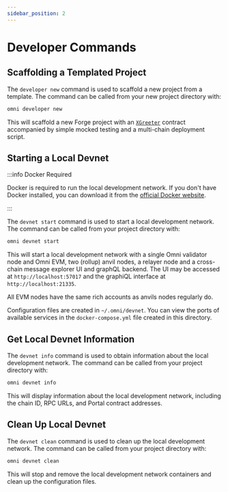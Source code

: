 ```yaml
---
sidebar_position: 2
---
```


# Developer Commands

## Scaffolding a Templated Project

The `developer new` command is used to scaffold a new project from a template. The command can be called from your new project directory with:

```bash
omni developer new
```

This will scaffold a new Forge project with an [`XGreeter`](../../develop/xapp/example.md) contract
accompanied by simple mocked testing and a multi-chain deployment script.

## Starting a Local Devnet

:::info Docker Required

Docker is required to run the local development network. If you don't have Docker installed, you can download it from the [official Docker website](https://docs.docker.com/get-docker/).

:::

The `devnet start` command is used to start a local development network. The command can be called from your project directory with:

```bash
omni devnet start
```

This will start a local development network with a single Omni validator node and Omni EVM, two (rollup) anvil nodes, a relayer node and a cross-chain message explorer UI and graphQL backend. The UI may be accessed at `http://localhost:57017` and the graphiQL interface at `http://localhost:21335`.

All EVM nodes have the same rich accounts as anvils nodes regularly do.

Configuration files are created in `~/.omni/devnet`. You can view the ports of available services in the `docker-compose.yml` file created in this directory.

## Get Local Devnet Information

The `devnet info` command is used to obtain information about the local development network. The command can be called from your project directory with:

```bash
omni devnet info
```

This will display information about the local development network, including the chain ID, RPC URLs, and Portal contract addresses.

## Clean Up Local Devnet

The `devnet clean` command is used to clean up the local development network. The command can be called from your project directory with:

```bash
omni devnet clean
```

This will stop and remove the local development network containers and clean up the configuration files.
